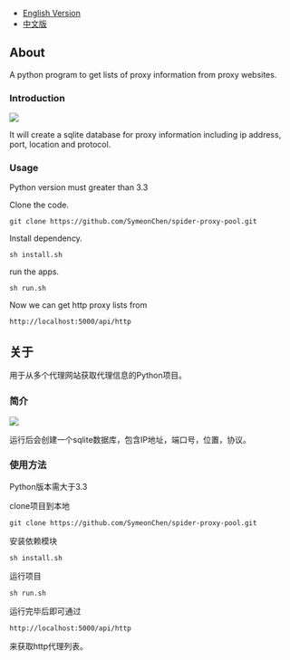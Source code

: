 * [English Version](https://github.com/SymeonChen/spider-proxy-pool/blob/master/README.md)
* [中文版](https://github.com/SymeonChen/spider-proxy-pool/blob/master/README-zh.md)

## About

A python program to get lists of proxy information from proxy websites.
### Introduction
![](https://blog-1252276648.cos.ap-shanghai.myqcloud.com/spider.png)

It will create a sqlite database for proxy information including ip address, port, location and protocol.
### Usage
Python version must greater than 3.3

Clone the code.

``` shell
git clone https://github.com/SymeonChen/spider-proxy-pool.git
```

Install dependency.
```shell
sh install.sh
```

run the apps.
```shell
sh run.sh
```

Now we can get http proxy lists from
```shell
http://localhost:5000/api/http
```



## 关于
用于从多个代理网站获取代理信息的Python项目。
### 简介
![](https://blog-1252276648.cos.ap-shanghai.myqcloud.com/spider.png)

运行后会创建一个sqlite数据库，包含IP地址，端口号，位置，协议。
### 使用方法
Python版本需大于3.3

clone项目到本地

``` shell
git clone https://github.com/SymeonChen/spider-proxy-pool.git
```

安装依赖模块
```shell
sh install.sh
```

运行项目
```shell
sh run.sh
```
运行完毕后即可通过
```shell
http://localhost:5000/api/http
```
来获取http代理列表。
